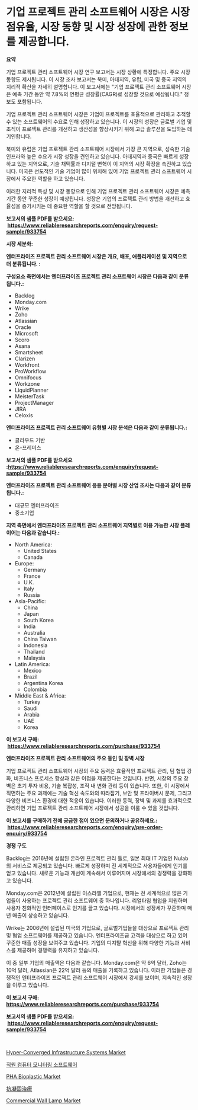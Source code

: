 <p><h1>기업 프로젝트 관리 소프트웨어 시장은 시장 점유율, 시장 동향 및 시장 성장에 관한 정보를 제공합니다.</h1></p><p><strong>요약</strong></p>
<p><p>기업 프로젝트 관리 소프트웨어 시장 연구 보고서는 시장 상황에 특정합니다. 주요 시장 동향도 제시됩니다. 이 시장 조사 보고서는 북미, 아태지역, 유럽, 미국 및 중국 지역의 지리적 확산을 자세히 설명합니다. 이 보고서에는 "기업 프로젝트 관리 소프트웨어 시장은 예측 기간 동안 약 7.8%의 연평균 성장률(CAGR)로 성장할 것으로 예상됩니다." 정보도 포함됩니다.</p><p>기업 프로젝트 관리 소프트웨어 시장은 기업이 프로젝트를 효율적으로 관리하고 추적할 수 있는 소프트웨어의 수요로 인해 성장하고 있습니다. 이 시장의 성장은 글로벌 기업 및 조직이 프로젝트 관리를 개선하고 생산성을 향상시키기 위해 고급 솔루션을 도입하는 데 기인합니다.</p><p>북미와 유럽은 기업 프로젝트 관리 소프트웨어 시장에서 가장 큰 지역으로, 성숙한 기술 인프라와 높은 수요가 시장 성장을 견인하고 있습니다. 아태지역과 중국은 빠르게 성장하고 있는 지역으로, 기술 채택률과 디지털 변혁이 이 지역의 시장 확장을 촉진하고 있습니다. 미국은 선도적인 기술 기업이 많이 위치해 있어 기업 프로젝트 관리 소프트웨어 시장에서 주요한 역할을 하고 있습니다.</p><p>이러한 지리적 특성 및 시장 동향으로 인해 기업 프로젝트 관리 소프트웨어 시장은 예측 기간 동안 꾸준한 성장이 예상됩니다. 성장은 기업의 프로젝트 관리 방법을 개선하고 효율성을 증가시키는 데 중요한 역할을 할 것으로 전망됩니다.</p></p>
<p><strong>보고서의 샘플 PDF를 받으세요: &nbsp;<a href="https://www.reliableresearchreports.com/enquiry/request-sample/933754">https://www.reliableresearchreports.com/enquiry/request-sample/933754</a></strong></p>
<p><strong>시장 세분화:</strong></p>
<p><strong> 엔터프라이즈 프로젝트 관리 소프트웨어 시장은 개요, 배포, 애플리케이션 및 지역으로 더 분류됩니다. :</strong></p>
<p><strong>구성요소 측면에서는 엔터프라이즈 프로젝트 관리 소프트웨어 시장은 다음과 같이 분류됩니다.:</strong></p>
<p><ul><li>Backlog</li><li>Monday.com</li><li>Wrike</li><li>Zoho</li><li>Atlassian</li><li>Oracle</li><li>Microsoft</li><li>Scoro</li><li>Asana</li><li>Smartsheet</li><li>Clarizen</li><li>Workfront</li><li>ProWorkflow</li><li>Omnifocus</li><li>Workzone</li><li>LiquidPlanner</li><li>MeisterTask</li><li>ProjectManager</li><li>JIRA</li><li>Celoxis</li></ul></p>
<p><strong> 엔터프라이즈 프로젝트 관리 소프트웨어 유형별 시장 분석은 다음과 같이 분류됩니다.:</strong></p>
<p><ul><li>클라우드 기반</li><li>온-프레미스</li></ul></p>
<p><strong>보고서의 샘플 PDF를 받으세요 :<a href="https://www.reliableresearchreports.com/enquiry/request-sample/933754">https://www.reliableresearchreports.com/enquiry/request-sample/933754</a></strong></p>
<p><strong> 엔터프라이즈 프로젝트 관리 소프트웨어 응용 분야별 시장 산업 조사는 다음과 같이 분류됩니다.:</strong></p>
<p><ul><li>대규모 엔터프라이즈</li><li>중소기업</li></ul></p>
<p><strong>지역 측면에서 엔터프라이즈 프로젝트 관리 소프트웨어 지역별로 이용 가능한 시장 플레이어는 다음과 같습니다.:</strong></p>
<p><ul>
    <li>
        North America:
        <ul>
            <li>United States</li>
            <li>Canada</li>
        </ul>
    </li>
    <li>
        Europe:
        <ul>
            <li>Germany</li>
            <li>France</li>
            <li>U.K.</li>
            <li>Italy</li>
            <li>Russia</li>
        </ul>
    </li>
    <li>
        Asia-Pacific:
        <ul>
            <li>China</li>
            <li>Japan</li>
            <li>South Korea</li>
            <li>India</li>
            <li>Australia</li>
            <li>China Taiwan</li>
            <li>Indonesia</li>
            <li>Thailand</li>
            <li>Malaysia</li>
        </ul>
    </li>
    <li>
        Latin America:
        <ul>
            <li>Mexico</li>
            <li>Brazil</li>
            <li>Argentina Korea</li>
            <li>Colombia</li>
        </ul>
    </li>
    <li>
        Middle East & Africa:
        <ul>
            <li>Turkey</li>
            <li>Saudi</li>
            <li>Arabia</li>
            <li>UAE</li>
            <li>Korea</li>
        </ul>
    </li>
    </ul></p>
<p><strong>이 보고서 구매: &nbsp;<a href="https://www.reliableresearchreports.com/purchase/933754">https://www.reliableresearchreports.com/purchase/933754</a></strong></p>
<p><strong>엔터프라이즈 프로젝트 관리 소프트웨어의 주요 동인 및 장벽 시장</strong></p>
<p><p>기업 프로젝트 관리 소프트웨어 시장의 주요 동력은 효율적인 프로젝트 관리, 팀 협업 강화, 비즈니스 프로세스 향상과 같은 이점을 제공한다는 것입니다. 반면, 시장의 주요 장벽은 초기 투자 비용, 기술 복잡성, 조직 내 변화 관리 등이 있습니다. 또한, 이 시장에서 직면하는 주요 과제에는 기술 혁신 속도와의 따라잡기, 보안 및 프라이버시 문제, 그리고 다양한 비즈니스 환경에 대한 적응이 있습니다. 이러한 동력, 장벽 및 과제를 효과적으로 관리하면 기업 프로젝트 관리 소프트웨어 시장에서 성공을 이룰 수 있을 것입니다.</p></p>
<p><strong>이 보고서를 구매하기 전에 궁금한 점이 있으면 문의하거나 공유하세요.: &nbsp;<a href="https://www.reliableresearchreports.com/enquiry/pre-order-enquiry/933754">https://www.reliableresearchreports.com/enquiry/pre-order-enquiry/933754</a></strong></p>
<p><strong>경쟁 구도</strong></p>
<p><p>Backlog는 2016년에 설립된 온라인 프로젝트 관리 툴로, 일본 최대 IT 기업인 Nulab의 서비스로 제공되고 있습니다. 빠르게 성장하며 전 세계적으로 사용자들에게 인기를 얻고 있습니다. 새로운 기능과 개선이 계속해서 이루어지며 시장에서의 경쟁력을 강화하고 있습니다.</p><p>Monday.com은 2012년에 설립된 이스라엘 기업으로, 현재는 전 세계적으로 많은 기업들이 사용하는 프로젝트 관리 소프트웨어 중 하나입니다. 리얼타임 협업을 지원하며 사용자 친화적인 인터페이스로 인기를 끌고 있습니다. 시장에서의 성장세가 꾸준하며 매년 매출이 상승하고 있습니다.</p><p>Wrike는 2006년에 설립된 미국의 기업으로, 글로벌기업들을 대상으로 프로젝트 관리 및 협업 소프트웨어를 제공하고 있습니다. 엔터프라이즈급 고객을 대상으로 하고 있어 꾸준한 매출 성장을 보여주고 있습니다. 기업의 디지턀 혁신을 위해 다양한 기능과 서비스를 제공하며 경쟁력을 유지하고 있습니다.</p><p>이 중 일부 기업의 매출액은 다음과 같습니다. Monday.com은 약 6억 달러, Zoho는 10억 달러, Atlassian은 22억 달러 등의 매출을 기록하고 있습니다. 이러한 기업들은 경쟁적인 엔터프라이즈 프로젝트 관리 소프트웨어 시장에서 강세를 보이며, 지속적인 성장을 이루고 있습니다.</p></p>
<p><strong>이 보고서 구매: &nbsp; <a href="https://www.reliableresearchreports.com/purchase/933754">https://www.reliableresearchreports.com/purchase/933754</a></strong></p>
<p><strong>보고서의 샘플 PDF를 받으세요: &nbsp;<a href="https://www.reliableresearchreports.com/enquiry/request-sample/933754">https://www.reliableresearchreports.com/enquiry/request-sample/933754</a></strong><strong></strong></p>
<p>&nbsp;</p>
<p><p><a href="https://github.com/arionmp/Market-Research-Report-List-2/blob/main/hyper-converged-infrastructure-systems-market.md">Hyper-Converged Infrastructure Systems Market</a></p><p><a href="https://github.com/vsnao330707/Market-Research-Report-List-1/blob/main/5016881184079.md">직원 컴퓨터 모니터링 소프트웨어</a></p><p><a href="https://view.publitas.com/reportprime-1/pha-bioplastic-market-insights-market-players-and-forecast-till-2031/">PHA Bioplastic Market</a></p><p><a href="https://github.com/mohamedbakry57/Market-Research-Report-List-2/blob/main/4218724184113.md">抗凝固治療</a></p><p><a href="https://picayune-night-cbd.notion.site/Commercial-Wall-Lamp-Market-Research-Report-Forecasted-for-Period-from-2024-2031-by-Market-Type--424be9e81cc44ae88927360a1480b67b">Commercial Wall Lamp Market</a></p></p>